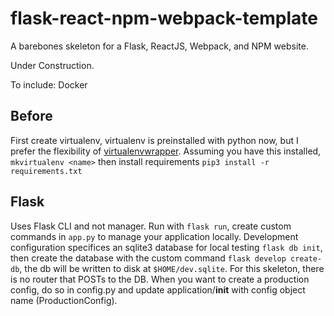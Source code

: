 # flask-react-npm-webpack-template
A barebones skeleton for a Flask, ReactJS, Webpack, and NPM website.

Under Construction.

To include: Docker

## Before
First create virtualenv, virtualenv is preinstalled with python now, but I prefer the flexibility of [virtualenvwrapper](https://virtualenvwrapper.readthedocs.io/en/latest/). Assuming you have this installed, `mkvirtualenv <name>` then install requirements
`pip3 install -r requirements.txt`

## Flask
Uses Flask CLI and not manager. Run with `flask run`, create custom commands in `app.py` to manage your application locally. Development configuration specifices an sqlite3 database for local testing `flask db init`, then create the database with the custom command `flask develop create-db`, the db will be written to disk at `$HOME/dev.sqlite`. For this skeleton, there is no router that POSTs to the DB. When you want to create a production config, do so in config.py and update application/__init__ with config object name (ProductionConfig).
